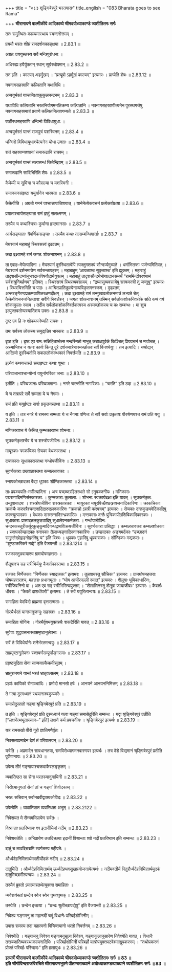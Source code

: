 +++
title = "०८३ शृङ्गिबेरपुरे भरतवासः"
title_english = "083 Bharata goes to see Rama"

+++
**श्रीरामायणे वाल्मीकीये आदिकाव्ये श्रीमदयोध्याकाण्डे त्र्यशीतितमः सर्गः**

ततः समुत्थितः काल्यमास्थाय स्यन्दनोत्तमम् ।

प्रययौ भरतः शीघ्रं रामदर्शनकाङ्क्षया ॥ 2.83.1 ॥

अग्रतः प्रययुस्तस्य सर्वे मन्त्रिपुरोधसः ।

अधिरुह्य हयैर्युक्तान् रथान् सूर्यरथोपमान् ॥ 2.83.2 ॥

तत इति । काल्यम् अहर्मुखम् । “प्रत्यूषो ऽहर्मुखं काल्यम्” इत्यमरः । प्राप्येति शेषः ॥ 2.83.12 ॥

नवनागसहस्राणि कल्पितानि यथाविधि ।

अन्वयुर्भरतं यान्तमिक्ष्वाकुकुलनन्दनम् ॥ 2.83.3 ॥

यथाविधि कल्पितानि भरतनियोगमनतिक्रम्य कल्पितानि । नवनागसहस्राणीत्यनेन पुरस्थगजेषु नवनागसहस्रमात्रं प्रयाणे कल्पितमित्यवगम्यते ॥ 2.83.3 ॥

षष्टीरथसहस्राणि धन्विनो विविधायुधाः ।

अन्वयुर्भरतं यान्तं राजपुत्रं यशस्विनम् ॥ 2.83.4 ॥

धन्विनो विविधायुधाश्चेत्यनेन योधा उक्ताः ॥ 2.83.4 ॥

शतं सहस्राण्यश्वानां समारूढानि राघवम् ।

अन्वयुर्भरतं यान्तं सत्यसन्धं जितेन्द्रियम् ॥ 2.83.5 ॥

समारूढानि सादिभिरिति शेषः ॥ 2.83.5 ॥

कैकेयी च सुमित्रा च कौसल्या च यशस्विनी ।

रामानयनसंहृष्टा ययुर्यानेन भास्वता ॥ 2.83.6 ॥

कैकेयीति । अग्रतो गमनं पश्चात्तापातिशयात् । यानेनेत्येकवचनं प्रत्येकापेक्षया ॥ 2.83.6 ॥

प्रयाताश्चार्यसङ्घाता रामं द्रष्टुं सलक्ष्मणम् ।

तस्यैव च कथाश्चित्राः कुर्वाणा हृष्टमानसाः ॥ 2.83.7 ॥

आर्यसङ्घाताः त्रैवर्णिकसङ्घाः । तस्यैव कथाः तत्सम्बन्धिवार्त्ताः ॥ 2.83.7 ॥

मेघश्यामं महाबाहुं स्थिरसत्त्वं दृढव्रतम् ।

कदा द्रक्ष्यामहे रामं जगतः शोकनाशनम् ॥ 2.83.8 ॥

ता एवाह–मेघेत्यादिना । मेघश्यामं दूरस्थितत्वेपि त्यक्तुमशक्यं सौन्दर्य्यमुच्यते । धर्माभितप्ताः पर्जन्यमितिवत् । मेघश्यामं दर्शनमात्रेण सर्वसन्तापहरम् । महाबाहुम् ‘आयताश्च सुवृत्ताश्च’ इति ह्युक्तम् । महाबाहुं तादृशसौन्दर्य्यानुभवदानविषयौदार्ययुक्तम् । महाबाहुं तादृशसौन्दर्यभोगप्रदानसमर्थं “राममिन्दीवरश्यामं सर्वशत्रुनिबर्हणम्” इतिवत् । स्थिरसत्त्वं स्थिरव्यवसायम् । “द्रव्यासुव्यवसायेषु सत्त्वमस्त्री तु जन्तुषु” इत्यमरः । स्थिरचित्तमिति च पाठः । आश्रितप्रातिकूल्येनाप्यविकृतमनस्कम् । दृढव्रतम् अन्तरङ्गैरप्यप्रकम्प्याश्रितरक्षणदीक्षम् । कदा द्रक्ष्यामहे रामं तन्मुखावलोकनमात्रं लभ्यते चेत् कैकेयीवचनजनिततापाः सर्वेपि निवर्त्तेरन् । जगतः शोकनाशनम् तस्मिन् सर्वलोकशोकनिवर्त्तके सति कथं वयं शोकाकुलाः स्याम । तदीय सर्वलोकशोकनिवर्तकत्वस्य अस्मच्छोकस्य च कः सम्बन्धः । मा शुच इत्युक्तवतोप्यस्यातिशय उक्तः ॥ 2.83.8 ॥

दृष्ट एव हि नः शोकमपनेष्यति राघवः ।

तमः सर्वस्य लोकस्य समुद्यन्निव भास्करः ॥ 2.83.9 ॥

दृष्ट इति । दृष्ट एव रामः सन्निहितश्चेत्स मन्दस्मितो माभूत् कटाक्षपूर्वकं किञ्चित् प्रियवचनं च मावोचत् । अस्माभिश्च न यत्नः कार्यः किन्तु दूरे दर्शनमात्रेणास्मच्छोकाः सर्वे विनश्येयुः । तम इत्यादि । यथोद्यन् आदित्यो दूरस्थितोपि सकललोकान्धकारं निवर्त्तयति ॥ 2.83.9 ॥

इत्येवं कथयन्तस्ते सम्प्रहृष्टाः कथाः शुभाः ।

परिष्वजानाश्चान्योन्यं ययुर्नागरिका जनाः ॥ 2.83.10 ॥

इतीति । परिष्वजानाः परिष्वजमानाः । नगरे चरन्तीति नागरिकाः । “चरति” इति ठक् ॥ 2.83.10 ॥

ये च तत्रापरे सर्वे सम्मता ये च नैगमाः ।

रामं प्रति ययुर्हृष्टाः सर्वाः प्रकृतयस्तथा ॥ 2.83.11 ॥

य इति । तत्र नगरे ये रामस्य सम्मताः ये च नैगमाः वणिजः ते सर्वे सर्वाः प्रकृतयः पौरश्रेणयश्च रामं प्रति ययुः ॥ 2.83.11 ॥

मणिकाराश्च ये केचित् कुम्भकाराश्च शोभनाः ।

सूत्रकर्मकृतश्चैव ये च शस्त्रोपजीविनः ॥ 2.83.12 ॥

मायूरकाः क्राकचिका रोचका वेधकास्तथा ।

दन्तकाराः सुधाकारास्तथा गन्धोपजीविनः ॥ 2.83.13 ॥

सुवर्णकाराः प्रख्यातास्तथा कम्बलधावकाः ।

स्नापकोच्छादका वैद्या धूपकाः शौण्डिकास्तथा ॥ 2.83.14 ॥

ताः प्रपञ्चयति–मणीत्यादिना । अत्र यच्छब्दरहितस्थले सो ऽनुषञ्जनीयः । मणिकाराः पद्मरागादिमणिसंस्कारकाः । कुम्भकाराः कुलालाः । शोभनाः स्वकार्यदक्षा इति यावत् । सूत्रकर्मकृतः तन्तुवायादयः । शस्त्रोपजीविनः शस्त्रकारकाः । मायूरकाः मयूरपिच्छैश्छत्र्रव्यजनादिकारिणः । क्राकचिकाः क्रकचैः करपत्रैश्चन्दनादिदारुदलनकारिणः “क्रकचो़ ऽस्त्री करपत्रम्” इत्यमरः । रोचकाः दन्तकुड्यवेदिकादिषु कान्त्युत्पादकाः । वेधकाः दारुरत्नादिरन्ध्रकारिणः । दन्तकाराः दन्तैः पुत्रिकापीठशिबिकादिकारकाः । सुधाकाराः प्रासादतलकुड्यादिषु सुधालेपनकर्मकराः । गन्धोपजीविनः चन्दनकस्तूरीकर्पूरकुङ्कुमादिगन्धद्रव्यविक्रयजीविनः । सुवर्णकाराः प्रसिद्धाः । कम्बलधावकाः कम्बलशोधकाः । स्नापकोच्छादकाः स्नापकाः तैलाभ्यङ्गादिस्नानकारिणः । उच्छादकाः अङ्गमर्दकाः “उच्छादनं समुल्लेखोद्वाहनोद्वर्तनेषु च” इति विश्वः । धूपकाः गृहादिषु धूपवासकाः । शौण्डिकाः मद्यकराः । “शुण्डाकरिकरे मद्ये” इति वैजयन्ती ॥ 2.83.1214 ॥

रजकास्तुन्नवायाश्च ग्रामघोषमहत्तराः ।

शैलूषाश्च सह स्त्रीभिर्ययुः कैवर्त्तकास्तथा ॥ 2.83.15 ॥

रजकाः निर्णेजकाः “निर्णेजकः स्याद्रजकः” इत्यमरः । तुन्नवायस्तु सौचिकः” इत्यमरः । ग्रामघोषमहत्तराः घोषमहत्तराश्च, महत्तराः प्रधानभूताः । “घोष आभीरपल्ली स्यात्” इत्यमरः । शैलूषाः भूमिकाधारिणः, स्त्रीजिवनिनो वा । अत एव सह स्त्रीभिरित्ययुक्तम् । “शैलालिनस्तु शैलूषा जायाजीवाः” इत्यमरः । कैवर्ताः धीवराः । “कैवर्ते दाशधीवरौ” इत्यमरः । ते सर्वे ययुरित्यन्वयः ॥ 2.83.15 ॥

समाहिता वेदविदो ब्राह्मणा वृत्तसम्मताः ।

गोरथैर्भरतं यान्तमनुजग्मुः सहस्रशः ॥ 2.83.16 ॥

समाहिता योगिनः । गोरथैर्वृषभयुक्तरथैः शकटैरिति यावत् ॥ 2.83.16 ॥

सुवेषाः शुद्धवसनास्ताम्रमृष्टानुलेपनाः ।

सर्वे ते विविधैर्यानैः शनैर्भरतमन्वयुः ॥ 2.83.17 ॥

ताम्रमृष्टानुलेपनाः रक्तवर्णसम्पूर्णाङ्गरामाः ॥ 2.83.17 ॥

प्रहृष्टमुदिता सेना सान्वयात्कैकयीसुतम् ।

भ्रातुरानयने यान्तं भरतं भ्रातृवत्सलम् ॥ 2.83.18 ॥

प्रहर्षः कायिको रोमाञ्चादिः । प्रमोदो मानसो हर्षः । आनयने आनयननिमित्तम् ॥ 2.83.18 ॥

ते गत्वा दूरमध्वानं रथयानाश्वकुञ्जरैः ।

समासेदुस्ततो गङ्गां श्रृङ्गिबेरपुरं प्रति ॥ 2.83.19 ॥

त इति । श्रृङ्गिबेरपुरं प्रति दूरमध्वानं गत्वा गङ्गां समासेदुरिति सम्बन्धः । यद्वा श्रृङ्गिबेरपुरं प्रतीति \[“लक्षणेत्थंभूताख्यान–” इति\] लक्षणे कर्म प्रवचनीयः । श्रृङ्गिबेरपुरं इत्यर्थः ॥ 2.83.19 ॥

यत्र रामसखो वीरो गुहो ज्ञातिगणैर्वृतः ।

निवसत्यप्रमादेन देशं तं परिपालयन् ॥ 2.83.20 ॥

यत्रेति । अप्रमादेन सावधानतया, रामविरोध्यागमनवारणपर इत्यर्थः । तत्र देशे विद्यमानं श्रृङ्गिबेरपुरं प्रतीति पूर्वेणान्वयः ॥ 2.83.20 ॥

उपेत्य तीरं गङ्गायाश्चक्रवाकैरलङ्कृतम् ।

व्यवातिष्ठत सा सेना भरतस्यानुयायिनी ॥ 2.83.21 ॥

निरीक्ष्यानुगतां सेनां तां च गङ्गां शिवोदकाम् ।

भरतः सचिवान् सर्वानब्रवीद्वाक्यकोविदः ॥ 2.83.22 ॥

उपेत्येति । व्यवातिष्ठत व्यवस्थिता अभूत् ॥ 2.83.2122 ॥

निवेशयत मे सैन्यमभिप्रायेण सर्वतः ।

विश्रान्ताः प्रतरिष्यामः श्व इदानीमिमां नदीम् ॥ 2.83.23 ॥

निवेशयतेति । अभिप्रायेण तत्तदिच्छया इदानीं विश्रान्ताः श्वो नदीं प्रतरिष्याम इति सम्बन्धः ॥ 2.83.23 ॥

दातुं च तावदिच्छामि स्वर्गतस्य महीपतेः ।

और्ध्वदेहनिमित्तार्थमवतीर्योदकं नदीम् ॥ 2.83.24 ॥

दातुमिति । और्ध्वदेहनिमित्तार्थम् ऊर्ध्वदेहभवसुखप्रयोजनायेत्यर्थः । नदीमवतीर्य पितुरौर्ध्वदेहनिमित्तार्थमुदकं दातुमिच्छामीत्यन्वयः ॥ 2.83.24 ॥

तस्यैवं ब्रुवतो ऽमात्यास्तथेत्युक्त्वा समाहिताः ।

न्यवेशयंस्तां छन्देन स्वेन स्वेन पृथक्पृथक् ॥ 2.83.25 ॥

तस्येति । छन्देन इच्छया । “छन्दः श्रुतीच्छापद्येषु” इति वैजयन्ती ॥ 2.83.25 ॥

निवेश्य गङ्गमनु तां महानदीं चमूं विधानैः परिबर्हशोभिनीम् ।

उवास रामस्य तदा महात्मनो विचिन्तयानो भरतो निवर्त्तनम् ॥ 2.83.26 ॥

निवेश्येति । गङ्गामनु निवेश्य गङ्गामनुसृत्य निवेश्य, गङ्गाकूलानुसारेण निवेश्येति यावत् । विधानैः तत्तज्जातिव्यवस्थाकल्पनादिभिः । परिबर्हशोभिनीं परिबर्हो यात्रोपयुक्तपटवेश्माद्युपकरणम् । “तथोपकरणं प्रोक्तं परिबर्हः परिच्छदः” इति हलायुधः ॥ 2.83.26 ॥

**इत्यार्षे श्रीरामायणे वाल्मीकीये आदिकाव्ये श्रीमदयोध्याकाण्डे त्र्यशीतितमः सर्गः ॥ 83 ॥  
इति श्रीगोविन्दराजविरचिते श्रीरामायणभूषणे पीताम्बराख्याने अयोध्याकाण्डव्याख्याने त्र्यशीतितमः सर्गः ॥ 83 ॥**
